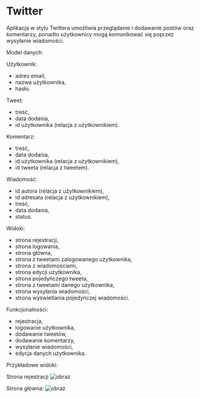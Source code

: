 # Twitter

Aplikacja w stylu Twittera umożliwia przeglądanie i dodawanie postów oraz komentarzy, ponadto użytkownicy mogą komunikować się poprzez wysyłanie wiadomości.

Model danych:

Użytkownik:
- adres email,
- nazwa użytkownika,
- hasło.

Tweet:
- treść,
- data dodania,
- id użytkownika (relacja z użytkownikiem).

Komentarz:
- treść,
- data dodania,
- id użytkownika (relacja z użytkownikiem),
- id tweeta (relacja z tweetem).

Wiadomość:
- id autora (relacja z użytkownikiem),
- id adresata (relacja z użytkownikiem),
- treść,
- data dodania,
- status.

Widoki:
- strona rejestracji,
- strona logowania,
- strona główna,
- strona z tweetami zalogowanego użytkownika,
- strona z wiadomościami,
- strona edycji użytkownika,
- strona pojedyńczego tweeta,
- strona z tweetami danego użytkownika,
- strona wysyłania wiadomości,
- strona wyświetlania pojedyńczej wiadomości.

Funkcjonalności:
- rejestracja,
- logowanie użytkownika,
- dodawanie tweetów,
- dodawanie komentarzy,
- wysyłanie wiadomości,
- edycja danych użytkownika.

Przykładowe widoki:

Strona rejestracji
![obraz](https://user-images.githubusercontent.com/22776880/30523056-99aa3cc0-9bda-11e7-9e7c-8262e0c2a0fa.png)

Strona główna:
![obraz](https://user-images.githubusercontent.com/22776880/30523074-ea597a14-9bda-11e7-8382-76a5d8e85be7.png)

